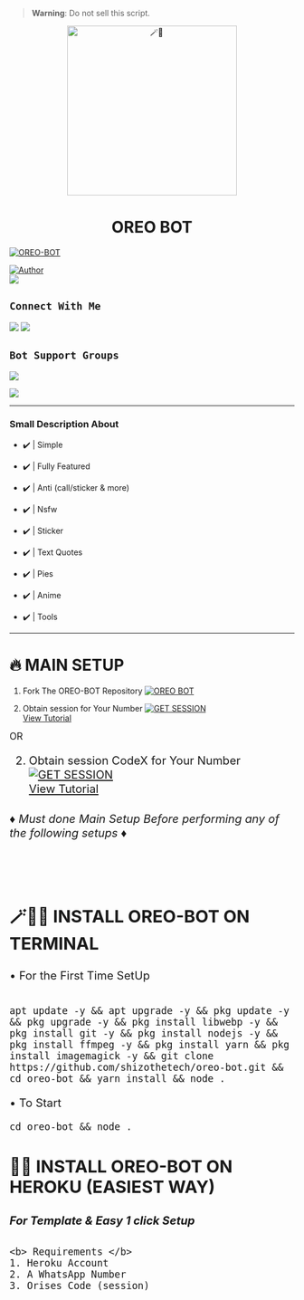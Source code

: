 > **Warning**: Do not sell this script.

<center>

<img alt=🪄🍪 height="300" src="https://i.imgur.com/RCMg1aL.jpg">

</center>

<h1 align="center">OREO BOT</h1>



<p align="center">

 <a href="#"><img title="OREO-BOT" src="https://img.shields.io/badge/Whatshapp BOT-green?colorA=%23ff0000&colorB=%23017e40&style=for-the-badge"></a>

</p>

<p align="center">

<a href="https://github.com/shizothetechie"><img title="Author" src="https://img.shields.io/badge/AUTHOR-shizothetechie-green.svg?style=for-the-badge&logo=github"></a>
<br>
<img src="https://komarev.com/ghpvc/?username=shizothetechie&color=brightgreen" />

</p>



## ```Connect With Me```

<a href="https://api.whatsapp.com/send?phone=919637987574&text=hello+shizo+devs+❤️✨"><img src="https://img.shields.io/badge/Connect on WhatsApp-25D366?style=for-the-badge&logo=whatsapp&logoColor=white"></a>
<a href="https://instagram.com/shizo_the_techie"><img src="https://img.shields.io/badge/Connect on instagram-E4405F?style=for-the-badge&logo=instagram&logoColor=white"></a>

## ```Bot Support Groups```

<a href="https://chat.whatsapp.com/DWqdPuQ0yFkKyf1SzZ0k9Y"><img src="https://img.shields.io/badge/Join support group-25D366?style=for-the-badge&logo=whatsapp&logoColor=white"></a>

<a href="https://whatsapp.com/channel/0029VaCkzkr3wtb1uYWiRz2o"><img src="https://img.shields.io/badge/Follow Channel-25D366?style=for-the-badge&logo=whatsapp&logoColor=white"></a>





---------



### Small Description About 

- ✔️ | Simple

- ✔️ | Fully Featured

- ✔️ | Anti (call/sticker & more)

- ✔️ | Nsfw 

- ✔️ | Sticker 

- ✔️ | Text Quotes

- ✔️ | Pies

- ✔️ | Anime 

- ✔️ | Tools 

---------



# 🔥 MAIN SETUP

1. Fork The OREO-BOT Repository 
<a href="https://github.com/shizothetechie/OREO-BOT/fork"><img title="OREO BOT" src="https://img.shields.io/badge/FORK OREO BOT-h?color=orange&style=for-the-badge&logo=stackshare"></a>



2. Obtain session for Your Number
     <a href="https://shizo-wapair-connect.onrender.com/pair"><img title="GET SESSION" src="https://img.shields.io/badge/GET SESSION-h?color=blue&style=for-the-badge&logo=stackshare"></a><br>
 <a href="https://youtube.com/shorts/-xyT0ib8fis?si=Bpj6soGa7Y39LCKi"> View Tutorial</a><br>

<big> OR <big>

2. Obtain session CodeX for Your Number
     <a href="https://orises-byshizo.onrender.com"><img title="GET SESSION" src="https://img.shields.io/badge/GET SESSION-h?color=blue&style=for-the-badge&logo=stackshare"></a><br>
 <a href="https://youtube.com/shorts/-xyT0ib8fis?si=Bpj6soGa7Y39LCKi"> View Tutorial</a><br>



###### ♦️ Must done Main Setup Before performing any of the following setups ♦️

<br>



## 🪄🍪🔥 INSTALL OREO-BOT ON TERMINAL

• For the First Time SetUp

```

apt update -y && apt upgrade -y && pkg update -y && pkg upgrade -y && pkg install libwebp -y && pkg install git -y && pkg install nodejs -y && pkg install ffmpeg -y && pkg install yarn && pkg install imagemagick -y && git clone https://github.com/shizothetech/oreo-bot.git && cd oreo-bot && yarn install && node .

```

• To Start
```
cd oreo-bot && node .
```

## 🥵🔥 INSTALL OREO-BOT ON HEROKU (EASIEST WAY)

##### For Template & Easy 1 click Setup 

``` 
<b> Requirements </b>
1. Heroku Account
2. A WhatsApp Number
3. Orises Code (session) 
```
